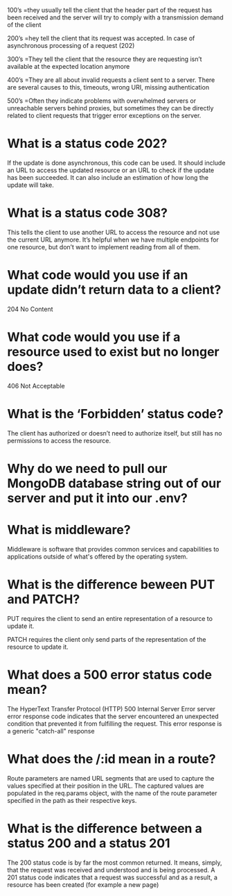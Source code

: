 

100’s =they usually tell the client that the header part of the request has been received and the server will try to comply with a transmission demand of the client

200’s =hey tell the client that its request was accepted. In case of asynchronous processing of a request (202)

300’s =They tell the client that the resource they are requesting isn’t available at the expected location anymore

400’s =They are all about invalid requests a client sent to a server. There are several causes to this, timeouts, wrong URI, missing authentication

500’s =Often they indicate problems with overwhelmed servers or unreachable servers behind proxies, but sometimes they can be directly related to client requests that trigger error exceptions on the server.

# What is a status code 202?
If the update is done asynchronous, this code can be used. It should include an URL to access the updated resource or an URL to check if the update has been succeeded. It can also include an estimation of how long the update will take.
# What is a status code 308?
This tells the client to use another URL to access the resource and not use the current URL anymore. It’s helpful when we have multiple endpoints for one resource, but don’t want to implement reading from all of them.

# What code would you use if an update didn’t return data to a client?
204 No Content 

# What code would you use if a resource used to exist but no longer does?
406 Not Acceptable 
# What is the ‘Forbidden’ status code?
 The client has authorized or doesn’t need to authorize itself, but still has no permissions to access the resource.

 # Why do we need to pull our MongoDB database string out of our server and put it into our .env?

 # What is middleware?
Middleware is software that provides common services and capabilities to applications outside of what's offered by the operating system.

 # What is the difference beween PUT and PATCH?
 PUT requires the client to send an entire representation of a resource to update it.

 PATCH requires the client only send parts of the representation of the resource to update it.

# What does a 500 error status code mean?


The HyperText Transfer Protocol (HTTP) 500 Internal Server Error server error response code indicates that the server encountered an unexpected condition that prevented it from fulfilling the request. This error response is a generic "catch-all" response

# What does the /:id mean in a route?

Route parameters are named URL segments that are used to capture the values specified at their position in the URL. The captured values are populated in the req.params object, with the name of the route parameter specified in the path as their respective keys.

# What is the difference between a status 200 and a status 201

The 200 status code is by far the most common returned. It means, simply, that the request was received and understood and is being processed. A 201 status code indicates that a request was successful and as a result, a resource has been created (for example a new page)



